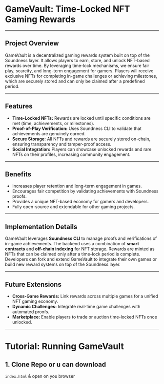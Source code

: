 # GameVault: Time-Locked NFT Gaming Rewards

---

## Project Overview
GameVault is a decentralized gaming rewards system built on top of the Soundness layer. It allows players to earn, store, and unlock NFT-based rewards over time. By leveraging time-lock mechanisms, we ensure fair play, scarcity, and long-term engagement for gamers. Players will receive exclusive NFTs for completing in-game challenges or achieving milestones, which are securely stored and can only be claimed after a predefined period.

---

## Features
- **Time-Locked NFTs:** Rewards are locked until specific conditions are met (time, achievements, or milestones).  
- **Proof-of-Play Verification:** Uses Soundness CLI to validate that achievements are genuinely earned.  
- **Secure Storage:** All NFTs and rewards are securely stored on-chain, ensuring transparency and tamper-proof access.  
- **Social Integration:** Players can showcase unlocked rewards and rare NFTs on their profiles, increasing community engagement.  

---

## Benefits
- Increases player retention and long-term engagement in games.  
- Encourages fair competition by validating achievements with Soundness proofs.  
- Provides a unique NFT-based economy for gamers and developers.  
- Fully open-source and extendable for other gaming projects.  

---

## Implementation Details
GameVault leverages **Soundness CLI** to manage proofs and verifications of in-game achievements. The backend uses a combination of **smart contracts** and **off-chain indexing** for NFT storage. Rewards are minted as NFTs that can be claimed only after a time-lock period is complete. Developers can fork and extend GameVault to integrate their own games or build new reward systems on top of the Soundness layer.

---

## Future Extensions
- **Cross-Game Rewards:** Link rewards across multiple games for a unified NFT gaming economy.  
- **Dynamic Challenges:** Integrate real-time game challenges with automated proofs.  
- **Marketplace:** Enable players to trade or auction time-locked NFTs once unlocked.  

---
# Tutorial: Running GameVault

## 1. Clone Repo or u can download 
`index.html` & open on you browser
